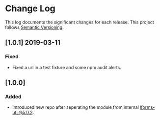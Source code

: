 # Change Log

This log documents the significant changes for each release.
This project follows [Semantic Versioning](http://semver.org/).

## [1.0.1] 2019-03-11
### Fixed 
- Fixed a url in a test fixture and some npm audit alerts.

## [1.0.0]
### Added
- Introduced new repo after seperating the module from internal lforms-util@5.0.2.
